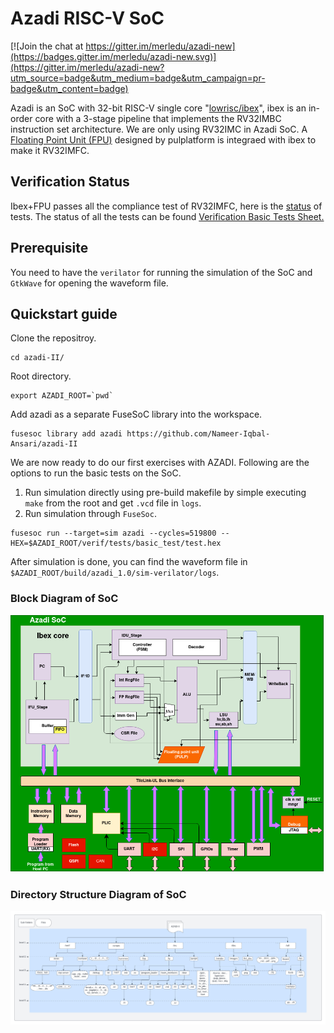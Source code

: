 # Azadi RISC-V SoC

[![Join the chat at https://gitter.im/merledu/azadi-new](https://badges.gitter.im/merledu/azadi-new.svg)](https://gitter.im/merledu/azadi-new?utm_source=badge&utm_medium=badge&utm_campaign=pr-badge&utm_content=badge)

Azadi is an SoC with 32-bit RISC-V single core "[lowrisc/ibex](https://github.com/lowrisc/ibex)", ibex is an in-order core with a 3-stage pipeline that implements the RV32IMBC instruction set architecture. We are only using RV32IMC in Azadi SoC. A [Floating Point Unit (FPU)](https://github.com/pulp-platform/fpnew) designed by pulplatform is integraed with ibex to make it RV32IMFC.

## Verification Status
Ibex+FPU passes all the compliance test of RV32IMFC, here is the [status](https://docs.google.com/spreadsheets/d/1gIzSU5mb4L3pPdiJr7MkdhvupT7p5VF2qy1PzDwq-5I/edit#gid=862473485) of tests.
The status of all the tests can be found [Verification Basic Tests Sheet.](https://docs.google.com/spreadsheets/d/1gIzSU5mb4L3pPdiJr7MkdhvupT7p5VF2qy1PzDwq-5I/edit#gid=1374860298)

## Prerequisite
You need to have the `verilator` for running the simulation of the SoC and `GtkWave` for opening the waveform file.

## Quickstart guide
Clone the repositroy.
```
cd azadi-II/
```
Root directory.
```
export AZADI_ROOT=`pwd`
```
Add azadi as a separate FuseSoC library into the workspace.
```
fusesoc library add azadi https://github.com/Nameer-Iqbal-Ansari/azadi-II
```
We are now ready to do our first exercises with AZADI. Following are the options to run the basic tests on the SoC.
1. Run simulation directly using pre-build makefile by simple executing `make` from the root and get `.vcd` file in `logs`.
2. Run simulation through `FuseSoc`.
```
fusesoc run --target=sim azadi --cycles=519800 --HEX=$AZADI_ROOT/verif/tests/basic_test/test.hex
```
After simulation is done, you can find the waveform file in `$AZADI_ROOT/build/azadi_1.0/sim-verilator/logs`.

### Block Diagram of SoC
![](docs/images/Azadi%20MicroArchitechtureDiagram-SoC.drawio.png)
### Directory Structure Diagram of SoC
![](docs/AZADI-II%20directory%20structure.png)
